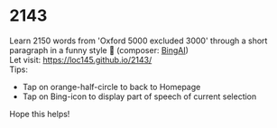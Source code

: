 # 2143
Learn 2150 words from 'Oxford 5000 excluded 3000' through a short paragraph in a funny style 🤣 (composer: [BingAI](https://blogs.microsoft.com/blog/2023/02/07/reinventing-search-with-a-new-ai-powered-microsoft-bing-and-edge-your-copilot-for-the-web/))<br>
Let visit: https://loc145.github.io/2143/<br>
Tips:<br>
+ Tap on orange-half-circle to back to Homepage<br>
+ Tap on Bing-icon to display part of speech of current selection<br>

Hope this helps!